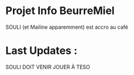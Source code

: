 # Projet Info BeurreMiel

SOULI (et Mailine apparemment) est accro au café 

# Last Updates : 

SOULI DOIT VENIR JOUER À TESO
